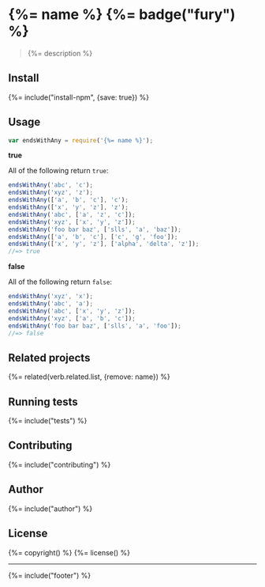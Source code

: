 # {%= name %} {%= badge("fury") %}

> {%= description %}

## Install
{%= include("install-npm", {save: true}) %}

## Usage

```js
var endsWithAny = require('{%= name %}');
```

**true**

All of the following return `true`:

```js
endsWithAny('abc', 'c');
endsWithAny('xyz', 'z');
endsWithAny(['a', 'b', 'c'], 'c');
endsWithAny(['x', 'y', 'z'], 'z');
endsWithAny('abc', ['a', 'z', 'c']);
endsWithAny('xyz', ['x', 'y', 'z']);
endsWithAny('foo bar baz', ['slls', 'a', 'baz']);
endsWithAny(['a', 'b', 'c'], ['c', 'g', 'foo']);
endsWithAny(['x', 'y', 'z'], ['alpha', 'delta', 'z']);
//=> true
```

**false**

All of the following return `false`:

```js
endsWithAny('xyz', 'x');
endsWithAny('abc', 'a');
endsWithAny('abc', ['x', 'y', 'z']);
endsWithAny('xyz', ['a', 'b', 'c']);
endsWithAny('foo bar baz', ['slls', 'a', 'foo']);
//=> false
```


## Related projects
{%= related(verb.related.list, {remove: name}) %}  

## Running tests
{%= include("tests") %}

## Contributing
{%= include("contributing") %}

## Author
{%= include("author") %}

## License
{%= copyright() %}
{%= license() %}

***

{%= include("footer") %}
